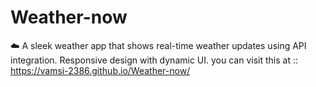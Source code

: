 # Weather-now
☁️ A sleek weather app that shows real-time weather updates using API integration. Responsive design with dynamic UI.
you can visit this at :: https://vamsi-2386.github.io/Weather-now/
